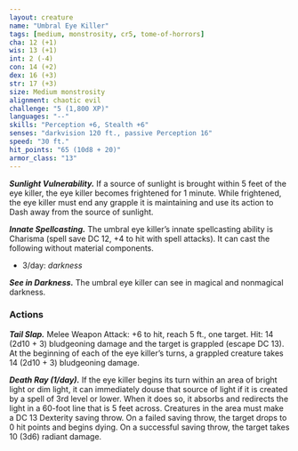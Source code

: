 ```yaml
---
layout: creature
name: "Umbral Eye Killer"
tags: [medium, monstrosity, cr5, tome-of-horrors]
cha: 12 (+1)
wis: 13 (+1)
int: 2 (-4)
con: 14 (+2)
dex: 16 (+3)
str: 17 (+3)
size: Medium monstrosity
alignment: chaotic evil
challenge: "5 (1,800 XP)"
languages: "--"
skills: "Perception +6, Stealth +6"
senses: "darkvision 120 ft., passive Perception 16"
speed: "30 ft."
hit_points: "65 (10d8 + 20)"
armor_class: "13"
---
```


***Sunlight Vulnerability.*** If a source of sunlight is brought within 5 feet
of the eye killer, the eye killer becomes frightened for 1 minute. While
frightened, the eye killer must end any grapple it is maintaining and use
its action to Dash away from the source of sunlight.

***Innate Spellcasting.*** The umbral eye killer’s innate spellcasting ability
is Charisma (spell save DC 12, +4 to hit with spell attacks). It can cast
the following without material components.

* 3/day: <i>darkness</i>

***See in Darkness.*** The umbral eye killer can see in magical and
nonmagical darkness.

### Actions

***Tail Slap.*** Melee Weapon Attack: +6 to hit, reach 5 ft., one target. Hit:
14 (2d10 + 3) bludgeoning damage and the target is grappled (escape DC
13). At the beginning of each of the eye killer’s turns, a grappled creature
takes 14 (2d10 + 3) bludgeoning damage.

***Death Ray (1/day).*** If the eye killer begins its turn within an area of
bright light or dim light, it can immediately douse that source of light if it
is created by a spell of 3rd level or lower. When it does so, it absorbs and
redirects the light in a 60-foot line that is 5 feet across. Creatures in the
area must make a DC 13 Dexterity saving throw. On a failed saving throw,
the target drops to 0 hit points and begins dying. On a successful saving
throw, the target takes 10 (3d6) radiant damage.
